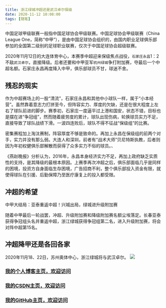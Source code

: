 ```yaml
---
title: 浙江绿城冲超还是武汉卓尔保级
date: 2020-11-12 10:08:00
tags: [随笔]
---
```



<!--more-->
中国足球甲级联赛一般指中国足球协会甲级联赛。中国足球协会甲级联赛（China League One，简称“中甲”），是由中国足球协会组织的，由国内职业足球俱乐部参加的全国第二级别的足球职业联赛，仅次于中国足球协会超级联赛。

2020年11月12日的大连体育中心，本赛季中超迎来保级焦点战役，`石家庄永昌`1：2不敌`武汉卓尔`，直接降级。后者还要和中甲亚军`杭州绿城`争打附加赛，夺最后一个中超名额。石家庄永昌再度降入中甲，俱乐部球员不甘，球迷不舍。

## 残忍的现实

作为中超赛场上的一股“清流”，石家庄永昌和其他中小球队一样，属于“小本经营”。虽然靠着意志力打拼至今，但阵容实力、厚度的欠缺，还是在很大程度上左右了球队前进的脚步。赛季初，石家庄一度逼平过上港和国安，状态不错，目标也是摆在进“争冠组”，然而随着疲劳度的累计，球队出现伤病，轮换球员实力不足，直接导致了球队战绩下滑。一波四连败后，球队不得不征战“保级组”的比赛。

密集赛程加上淘汰赛制，阵容厚度不够是致命的。再加上永昌在保级组的前两个对手，实力并没有那么弱。大连人和深圳，前者有“战术大师”贝尼特斯执教，后者则因为年初权健俱乐部解散而获得了众多实力不俗的球员。、

《燕赵晚报》分析认为，2016年，永昌本身经济实力不足，再加上政府缺乏实质性的支持，是其降级的最根本原因。上赛季再次冲超之后，俱乐部面临几乎是同样的困境，投资方自身面临生存困境，广告招商不利，整个俱乐部投入资金有限，就使得球队在引援、后勤保障乃至医疗康复上的投入都受限。

## 冲超的希望
中甲大结局：亚泰重返中超！兴城出局，绿城进升级附加赛

随着中甲最后一轮战罢，冲超、升级附加赛和降级附加赛名额尘埃落定。长春亚泰获得争冠组头名并重返中超，浙江绿城获得争冠组第二名，进入升级附加赛，将会对阵中超第15名。

## 冲超降甲还是各回各家

2020年11月18、22日，苏州奥体中心，浙江绿城将与武汉卓尔。
![](https://wx1.sinaimg.cn/mw1024/002adQ6jly1gkmiz4hr85j61jk21ukjn02.jpg)

### [我的个人博客主页，欢迎访问](http://www.aomanhao.top/)
### [我的CSDN主页，欢迎访问](https://blog.csdn.net/Aoman_Hao)
### [我的GitHub主页，欢迎访问](https://github.com/AomanHao)


